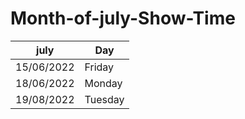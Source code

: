 # Month-of-july-Show-Time

|  july         | Day           |
| ------------- | ------------- |
| 15/06/2022    | Friday        |
| 18/06/2022    | Monday        |
| 19/08/2022    | Tuesday       |
